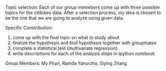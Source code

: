 Topic selection: 
Each of our group memebers come up with three possible topics for the citibikes data. After a selection process, my idea is chosen to be the one that we are going to analyze using given data.

Specific Constribution:
1. come up with the final topic on what to study about
2. finalize the hypothesis and Null hypothesis together with groupmates
3. complete a statistical test (multivariate regression)
4. write descriptions for each of the analysis steps in ipython notebook

Group Members: My Phan, Ramda Yanurzha, Siying Zhang
